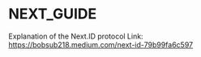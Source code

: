 # NEXT_GUIDE
Explanation of the Next.ID protocol
Link: https://bobsub218.medium.com/next-id-79b99fa6c597
